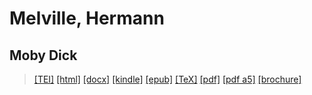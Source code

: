 # Melville, Hermann
## Moby Dick

>  <a title="Source XML/TEI" class="mime48 tei" href="https://hurlus.github.io/tei/melville1851_mobydick.xml">[TEI]</a>  <a title="HTML une page" class="mime48 html" href="https://hurlus.github.io/melville1851_mobydick/melville1851_mobydick.html">[html]</a>  <a title="Bureautique (LibreOffice, MS.Word)" class="mime48 docx" href="https://hurlus.github.io/melville1851_mobydick/melville1851_mobydick.docx">[docx]</a>  <a title="Amazon.kindle" class="mime48 mobi" href="https://hurlus.github.io/melville1851_mobydick/melville1851_mobydick.mobi">[kindle]</a>  <a title="EPUB, pour liseuses et téléphones" class="mime48 epub" href="https://hurlus.github.io/melville1851_mobydick/melville1851_mobydick.epub">[epub]</a>  <a title="LaTeX" class="mime48 tex" href="https://hurlus.github.io/melville1851_mobydick/melville1851_mobydick.tex">[TeX]</a>  <a title="PDF à imprimer, A4 2 colonnes" class="mime48 pdf" href="https://hurlus.github.io/melville1851_mobydick/melville1851_mobydick.pdf">[pdf]</a>  <a title="PDF à lire, A5 une colonne" class="mime48 a5" href="https://hurlus.github.io/melville1851_mobydick/melville1851_mobydick_a5.pdf">[pdf a5]</a>  <a title="Brochure à agrafer, pdf imposé pour imprimante recto/verso" class="mime48 brochure" href="https://hurlus.github.io/melville1851_mobydick/melville1851_mobydick_brochure.pdf">[brochure]</a> 
